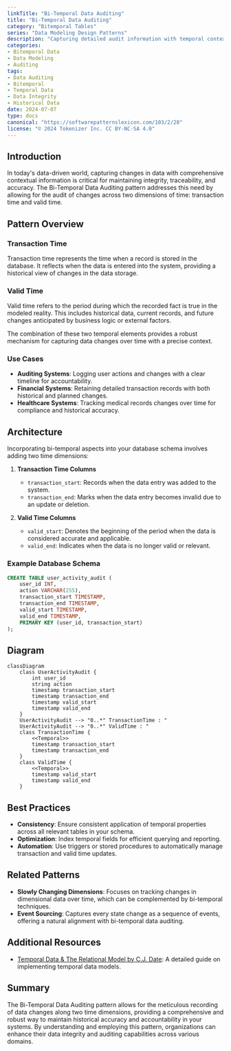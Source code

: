 ```yaml
---
linkTitle: "Bi-Temporal Data Auditing"
title: "Bi-Temporal Data Auditing"
category: "Bitemporal Tables"
series: "Data Modeling Design Patterns"
description: "Capturing detailed audit information with temporal context, utilizing both the transaction time and valid time to provide a comprehensive view of the data state over time."
categories:
- Bitemporal Data
- Data Modeling
- Auditing
tags:
- Data Auditing
- Bitemporal
- Temporal Data
- Data Integrity
- Historical Data
date: 2024-07-07
type: docs
canonical: "https://softwarepatternslexicon.com/103/2/28"
license: "© 2024 Tokenizer Inc. CC BY-NC-SA 4.0"
---
```


## Introduction

In today's data-driven world, capturing changes in data with comprehensive contextual information is critical for maintaining integrity, traceability, and accuracy. The Bi-Temporal Data Auditing pattern addresses this need by allowing for the audit of changes across two dimensions of time: transaction time and valid time.

## Pattern Overview

### Transaction Time
Transaction time represents the time when a record is stored in the database. It reflects when the data is entered into the system, providing a historical view of changes in the data storage.

### Valid Time
Valid time refers to the period during which the recorded fact is true in the modeled reality. This includes historical data, current records, and future changes anticipated by business logic or external factors.

The combination of these two temporal elements provides a robust mechanism for capturing data changes over time with a precise context.

### Use Cases
- **Auditing Systems**: Logging user actions and changes with a clear timeline for accountability.
- **Financial Systems**: Retaining detailed transaction records with both historical and planned changes.
- **Healthcare Systems**: Tracking medical records changes over time for compliance and historical accuracy.

## Architecture

Incorporating bi-temporal aspects into your database schema involves adding two time dimensions:

1. **Transaction Time Columns**
   - `transaction_start`: Records when the data entry was added to the system.
   - `transaction_end`: Marks when the data entry becomes invalid due to an update or deletion.

2. **Valid Time Columns**
   - `valid_start`: Denotes the beginning of the period when the data is considered accurate and applicable.
   - `valid_end`: Indicates when the data is no longer valid or relevant.

### Example Database Schema
```sql
CREATE TABLE user_activity_audit (
    user_id INT,
    action VARCHAR(255),
    transaction_start TIMESTAMP,
    transaction_end TIMESTAMP,
    valid_start TIMESTAMP,
    valid_end TIMESTAMP,
    PRIMARY KEY (user_id, transaction_start)
);
```

## Diagram

```mermaid
classDiagram
    class UserActivityAudit {
        int user_id
        string action
        timestamp transaction_start
        timestamp transaction_end
        timestamp valid_start
        timestamp valid_end
    }
    UserActivityAudit --> "0..*" TransactionTime : "
    UserActivityAudit --> "0..*" ValidTime : "
    class TransactionTime {
        <<Temporal>>
        timestamp transaction_start
        timestamp transaction_end
    }
    class ValidTime {
        <<Temporal>>
        timestamp valid_start
        timestamp valid_end
    }
```

## Best Practices

- **Consistency**: Ensure consistent application of temporal properties across all relevant tables in your schema.
- **Optimization**: Index temporal fields for efficient querying and reporting.
- **Automation**: Use triggers or stored procedures to automatically manage transaction and valid time updates.
  
## Related Patterns

- **Slowly Changing Dimensions**: Focuses on tracking changes in dimensional data over time, which can be complemented by bi-temporal techniques.
- **Event Sourcing**: Captures every state change as a sequence of events, offering a natural alignment with bi-temporal data auditing.

## Additional Resources

- [Temporal Data & The Relational Model by C.J. Date](https://www.elsevier.com/books/temporal-data-and-the-relational-model/date/978-0-12-375041-9): A detailed guide on implementing temporal data models.

## Summary

The Bi-Temporal Data Auditing pattern allows for the meticulous recording of data changes along two time dimensions, providing a comprehensive and robust way to maintain historical accuracy and accountability in your systems. By understanding and employing this pattern, organizations can enhance their data integrity and auditing capabilities across various domains.
